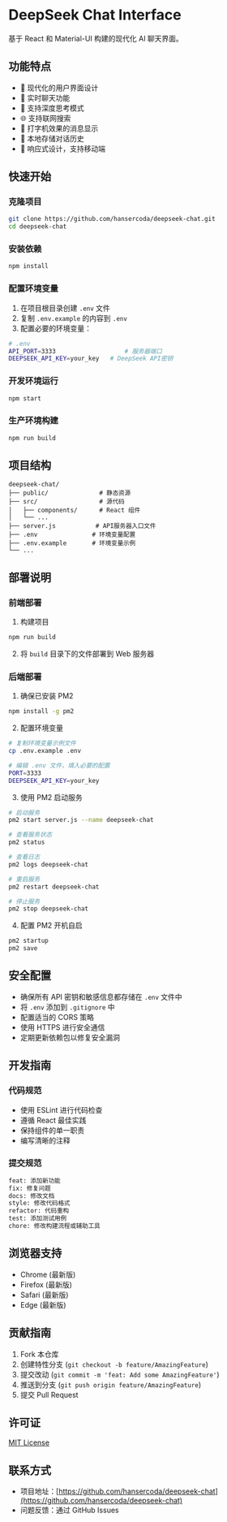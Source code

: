 # DeepSeek Chat Interface

基于 React 和 Material-UI 构建的现代化 AI 聊天界面。

## 功能特点

- 🎨 现代化的用户界面设计
- 💬 实时聊天功能
- 🤖 支持深度思考模式
- 🌐 支持联网搜索
- 📝 打字机效果的消息显示
- 💾 本地存储对话历史
- 📱 响应式设计，支持移动端

## 快速开始

### 克隆项目

```bash
git clone https://github.com/hansercoda/deepseek-chat.git
cd deepseek-chat
```

### 安装依赖

```bash
npm install
```

### 配置环境变量

1. 在项目根目录创建 `.env` 文件
2. 复制 `.env.example` 的内容到 `.env`
3. 配置必要的环境变量：

```bash
# .env
API_PORT=3333                   # 服务器端口
DEEPSEEK_API_KEY=your_key   # DeepSeek API密钥
```

### 开发环境运行

```bash
npm start
```

### 生产环境构建

```bash
npm run build
```

## 项目结构

```
deepseek-chat/
├── public/              # 静态资源
├── src/                 # 源代码
│   ├── components/      # React 组件
│   └── ...
├── server.js           # API服务器入口文件
├── .env               # 环境变量配置
├── .env.example       # 环境变量示例
└── ...
```

## 部署说明

### 前端部署

1. 构建项目
```bash
npm run build
```

2. 将 `build` 目录下的文件部署到 Web 服务器

### 后端部署

1. 确保已安装 PM2
```bash
npm install -g pm2
```

2. 配置环境变量
```bash
# 复制环境变量示例文件
cp .env.example .env

# 编辑 .env 文件，填入必要的配置
PORT=3333
DEEPSEEK_API_KEY=your_key
```

3. 使用 PM2 启动服务
```bash
# 启动服务
pm2 start server.js --name deepseek-chat

# 查看服务状态
pm2 status

# 查看日志
pm2 logs deepseek-chat

# 重启服务
pm2 restart deepseek-chat

# 停止服务
pm2 stop deepseek-chat
```

4. 配置 PM2 开机自启
```bash
pm2 startup
pm2 save
```

## 安全配置

- 确保所有 API 密钥和敏感信息都存储在 `.env` 文件中
- 将 `.env` 添加到 `.gitignore` 中
- 配置适当的 CORS 策略
- 使用 HTTPS 进行安全通信
- 定期更新依赖包以修复安全漏洞

## 开发指南

### 代码规范

- 使用 ESLint 进行代码检查
- 遵循 React 最佳实践
- 保持组件的单一职责
- 编写清晰的注释

### 提交规范

```bash
feat: 添加新功能
fix: 修复问题
docs: 修改文档
style: 修改代码格式
refactor: 代码重构
test: 添加测试用例
chore: 修改构建流程或辅助工具
```

## 浏览器支持

- Chrome (最新版)
- Firefox (最新版)
- Safari (最新版)
- Edge (最新版)

## 贡献指南

1. Fork 本仓库
2. 创建特性分支 (`git checkout -b feature/AmazingFeature`)
3. 提交改动 (`git commit -m 'feat: Add some AmazingFeature'`)
4. 推送到分支 (`git push origin feature/AmazingFeature`)
5. 提交 Pull Request

## 许可证

[MIT License](LICENSE)

## 联系方式

- 项目地址：[https://github.com/hansercoda/deepseek-chat](https://github.com/hansercoda/deepseek-chat)
- 问题反馈：通过 GitHub Issues